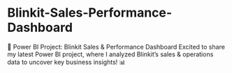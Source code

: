 # Blinkit-Sales-Performance-Dashboard
🚀 Power BI Project: Blinkit Sales &amp; Performance Dashboard Excited to share my latest Power BI project, where I analyzed Blinkit’s sales &amp; operations data to uncover key business insights! 📊
